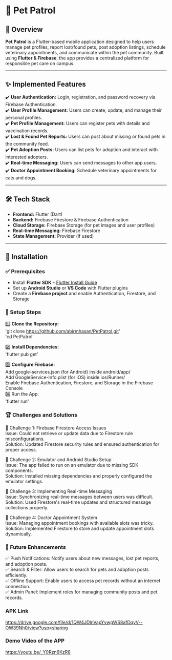 # 🐾 Pet Patrol

## 📌 Overview  
**Pet Patrol** is a Flutter-based mobile application designed to help users manage pet profiles, report lost/found pets, post adoption listings, schedule veterinary appointments, and communicate within the pet community. Built using **Flutter & Firebase**, the app provides a centralized platform for responsible pet care on campus.  

---

## ✨ Implemented Features  

✔️ **User Authentication:** Login, registration, and password recovery via Firebase Authentication.  
✔️ **User Profile Management:** Users can create, update, and manage their personal profiles.  
✔️ **Pet Profile Management:** Users can register pets with details and vaccination records.  
✔️ **Lost & Found Pet Reports:** Users can post about missing or found pets in the community feed.  
✔️ **Pet Adoption Posts:** Users can list pets for adoption and interact with interested adopters.  
✔️ **Real-time Messaging:** Users can send messages to other app users.  
✔️ **Doctor Appointment Booking:** Schedule veterinary appointments for cats and dogs.  

---

## 🛠️ Tech Stack  

- **Frontend:** Flutter (Dart)  
- **Backend:** Firebase Firestore & Firebase Authentication  
- **Cloud Storage:** Firebase Storage (for pet images and user profiles)  
- **Real-time Messaging:** Firebase Firestore  
- **State Management:** Provider (if used)  

---

## 🚀 Installation  

### ✅ Prerequisites  

- Install **Flutter SDK** – [Flutter Install Guide](https://flutter.dev/docs/get-started/install)  
- Set up **Android Studio** or **VS Code** with Flutter plugins  
- Create a **Firebase project** and enable Authentication, Firestore, and Storage  

### 🔧 Setup Steps  

1️⃣ **Clone the Repository:**   <br>
'git clone https://github.com/abirmhasan/PetPatrol.git' <br> 
'cd PetPatrol' <br>

2️⃣ **Install Dependencies:** <br>
'flutter pub get' <br>

3️⃣ **Configure Firebase:** <br>
Add google-services.json (for Android) inside android/app/ <br>
Add GoogleService-Info.plist (for iOS) inside ios/Runner/ <br>
Enable Firebase Authentication, Firestore, and Storage in the Firebase Console <br>
4️⃣ Run the App: <br>
'flutter run'



### 🏆 Challenges and Solutions
🔹 Challenge 1: Firebase Firestore Access Issues <br>
    Issue: Could not retrieve or update data due to Firestore rule misconfigurations. <br>
    Solution: Updated Firestore security rules and ensured authentication for proper access. <br>
    
🔹 Challenge 2: Emulator and Android Studio Setup <br>
    Issue: The app failed to run on an emulator due to missing SDK components. <br>
    Solution: Installed missing dependencies and properly configured the emulator settings. <br>
    
🔹 Challenge 3: Implementing Real-time Messaging <br>
    Issue: Synchronizing real-time messages between users was difficult. <br>
    Solution: Used Firestore's real-time updates and structured message collections properly. <br>
    
🔹 Challenge 4: Doctor Appointment System <br>
    Issue: Managing appointment bookings with available slots was tricky. <br>
  Solution: Implemented Firestore to store and update appointment slots dynamically. <br>

### 🎯 Future Enhancements
✅ Push Notifications: Notify users about new messages, lost pet reports, and adoption posts. <br>
✅ Search & Filter: Allow users to search for pets and adoption posts efficiently. <br>
✅ Offline Support: Enable users to access pet records without an internet connection. <br>
✅ Admin Panel: Implement roles for managing community posts and pet records. <br>

### APK Link
https://drive.google.com/file/d/1QW4JDInVapYvwgWS8afDqyV--OW39Nh0/view?usp=sharing

### Demo Video of the APP
https://youtu.be/_Y0Rzn6KzR8

